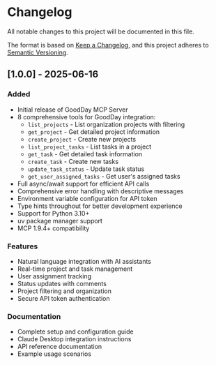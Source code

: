 # Changelog

All notable changes to this project will be documented in this file.

The format is based on [Keep a Changelog](https://keepachangelog.com/en/1.0.0/),
and this project adheres to [Semantic Versioning](https://semver.org/spec/v2.0.0.html).

## [1.0.0] - 2025-06-16

### Added
- Initial release of GoodDay MCP Server
- 8 comprehensive tools for GoodDay integration:
  - `list_projects` - List organization projects with filtering
  - `get_project` - Get detailed project information
  - `create_project` - Create new projects
  - `list_project_tasks` - List tasks in a project
  - `get_task` - Get detailed task information
  - `create_task` - Create new tasks
  - `update_task_status` - Update task status
  - `get_user_assigned_tasks` - Get user's assigned tasks
- Full async/await support for efficient API calls
- Comprehensive error handling with descriptive messages
- Environment variable configuration for API token
- Type hints throughout for better development experience
- Support for Python 3.10+
- uv package manager support
- MCP 1.9.4+ compatibility

### Features
- Natural language integration with AI assistants
- Real-time project and task management
- User assignment tracking
- Status updates with comments
- Project filtering and organization
- Secure API token authentication

### Documentation
- Complete setup and configuration guide
- Claude Desktop integration instructions
- API reference documentation
- Example usage scenarios
